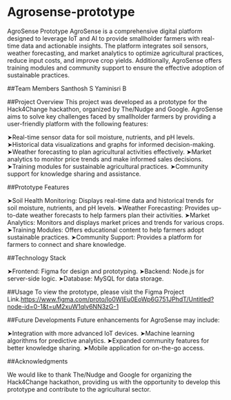 # Agrosense-prototype
AgroSense Prototype
AgroSense is a comprehensive digital platform designed to leverage IoT and AI to provide smallholder farmers with real-time data and actionable insights. The platform integrates soil sensors, weather forecasting, and market analytics to optimize agricultural practices, reduce input costs, and improve crop yields. Additionally, AgroSense offers training modules and community support to ensure the effective adoption of sustainable practices.

##Team Members
Santhosh S
Yaminisri B

##Project Overview
This project was developed as a prototype for the Hack4Change hackathon, organized by The/Nudge and Google. AgroSense aims to solve key challenges faced by smallholder farmers by providing a user-friendly platform with the following features:

➤Real-time sensor data for soil moisture, nutrients, and pH levels.
➤Historical data visualizations and graphs for informed decision-making.
➤Weather forecasting to plan agricultural activities effectively.
➤Market analytics to monitor price trends and make informed sales decisions.
➤Training modules for sustainable agricultural practices.
➤Community support for knowledge sharing and assistance.

##Prototype Features

➤Soil Health Monitoring: Displays real-time data and historical trends for soil moisture, nutrients, and pH levels.
➤Weather Forecasting: Provides up-to-date weather forecasts to help farmers plan their activities.
➤Market Analytics: Monitors and displays market prices and trends for various crops.
➤Training Modules: Offers educational content to help farmers adopt sustainable practices.
➤Community Support: Provides a platform for farmers to connect and share knowledge.

##Technology Stack

➤Frontend: Figma for design and prototyping.
➤Backend: Node.js for server-side logic.
➤Database: MySQL for data storage.

##Usage
To view the prototype, please visit the Figma Project Link.https://www.figma.com/proto/lo0WIEu0EoWp6G751JPhdT/Untitled?node-id=0-1&t=uM2xuW1qlv6NN3zG-1

##Future Developments
Future enhancements for AgroSense may include:

➤Integration with more advanced IoT devices.
➤Machine learning algorithms for predictive analytics.
➤Expanded community features for better knowledge sharing.
➤Mobile application for on-the-go access.

##Acknowledgments

We would like to thank The/Nudge and Google for organizing the Hack4Change hackathon, providing us with the opportunity to develop this prototype and contribute to the agricultural sector.
